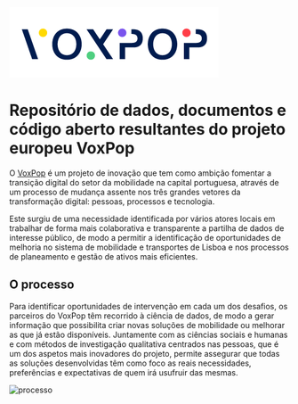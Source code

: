 ![voxpop-thumbnail-180x60px-01](docs/voxpop_logo.png)

# Repositório de dados, documentos e código aberto resultantes do projeto europeu VoxPop

O [VoxPop](https://www.voxpoplisboa.pt/) é um projeto de inovação que tem como ambição fomentar a transição digital do setor da mobilidade na capital portuguesa, através de um processo de mudança assente nos três grandes vetores da transformação digital: pessoas, processos e tecnologia. 

Este surgiu de uma necessidade identificada por vários atores locais em trabalhar de forma mais colaborativa e transparente a partilha de dados de interesse público, de modo a permitir a identificação de oportunidades de melhoria no sistema de mobilidade e transportes de Lisboa e nos processos de planeamento e gestão de ativos mais eficientes.

## O processo
Para identificar oportunidades de intervenção em cada um dos desafios, os parceiros do VoxPop têm recorrido à ciência de dados, de modo a gerar informação que possibilita criar novas soluções de mobilidade ou melhorar as que já estão disponíveis. Juntamente com as ciências sociais e humanas e com métodos de investigação qualitativa centrados nas pessoas, que é um dos aspetos mais inovadores do projeto, permite assegurar que todas as soluções desenvolvidas têm como foco as reais necessidades, preferências e expectativas de quem irá usufruir das mesmas.

![processo](docs/processo.png)
